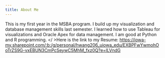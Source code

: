 ```yaml
---
title: About Me
---
```

This is my first year in the MSBA program. I build up my visualization and database management skills last semester.
I learned how to use Tableau for visualizations and Oracle Apex for data management.
I am good at Python and R programming. 
</ >Here is the link to my Resume: https://iowa-my.sharepoint.com/:b:/g/personal/hwang206_uiowa_edu/EXBPFwYwmohOoTrZS9G-vxEBUN3CmPcSeywC5MhM_fxz0Q?e=lLVndG
